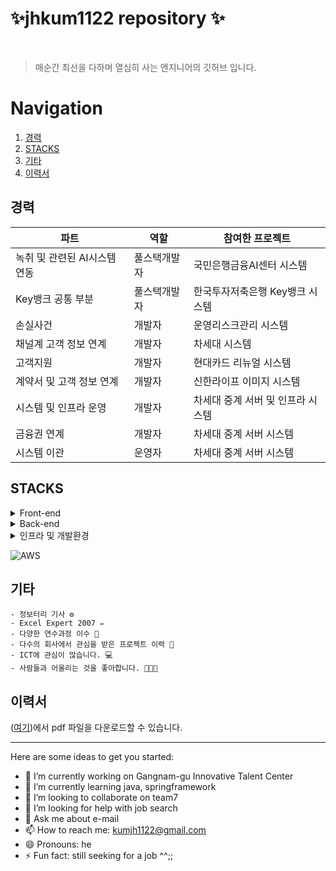
# ✨jhkum1122 repository ✨


<br/>

> 매순간 최선을 다하며 열심히 사는 엔지니어의 깃허브 입니다.


# Navigation

1. [경력](#경력) 
2. [STACKS](#STACKS) 
3. [기타](#기타)
4. [이력서](#이력서)
## 경력

| 파트 | 역할 | 참여한 프로젝트 |
| ------------ | ------------- | ------------- |
| 녹취 및 관련된 AI시스템 연동 | 풀스택개발자  | 국민은행금융AI센터 시스템 |
| Key뱅크 공통 부분 | 풀스택개발자  | 한국투자저축은행 Key뱅크 시스템|
| 손실사건 | 개발자  | 운영리스크관리 시스템  |
| 채널계 고객 정보 연계 | 개발자  | 차세대 시스템  |
| 고객지원 | 개발자  | 현대카드 리뉴얼 시스템 |
| 계약서 및 고객 정보 연계 | 개발자  | 신한라이프 이미지 시스템  |
| 시스템 및 인프라 운영 | 개발자  | 차세대 중계 서버 및 인프라 시스템  |
| 금융권 연계 | 개발자  | 차세대 중계 서버 시스템  |
| 시스템 이관 | 운영자  | 차세대 중계 서버 시스템  |


## STACKS
<details>
  <summary>Front-end</summary>
  
  - 프론트엔드 UI 라이브러리
    <details>
      <summary>자세히 보기</summary>
      
      - **`React`**: 프론트엔드 UI 라이브러리 (여기서 들여쓰기)
      - **`React Router DOM`**: 클라이언트 사이드 라우팅
      - **`Axios`**: HTTP 요청 처리
      - **`Framer Motion`**: 애니메이션 라이브러리
      - **`React Icons`**: 아이콘 컴포넌트
      - **`React Markdown`**: 마크다운 렌더링
      - **`JWT Decode`**: JWT 토큰 디코딩

    </details>

  - 스타일링
    <details>
      <summary>자세히 보기</summary>
      
      - **`Tailwind CSS`**: 유틸리티 기반의 CSS 프레임워크
      - **`DaisyUI`**: Tailwind와 함께 사용하는 UI 컴포넌트 라이브러리
      - **`@tailwindcss/forms`**: Tailwind의 form 스타일링 확장
      - **`@tailwindcss/typography`**: 타이포그래피 확장(Markdown 등)
    </details>
  - 빌드 및 개발 도구
    <details>
      <summary>자세히 보기</summary>
      
      - **`npm`**: 패키지 관리 도구로, 의존성 설치 및 스크립트 실행을 관리
      - **`TypeScript`**: 타입스크립트 사용
    </details>    
</details>

<details>
  <summary>Back-end</summary>
  
  - 프레임워크
    <details>
      <summary>자세히 보기</summary>
      
      - **`Springframework`**: 백엔드 애플리케이션의 주요 프레임워크
      - **`Springboot`**: 프론트엔드 UI 라이브러리 (여기서 들여쓰기)
      - **`Express`**: 백엔드 애플리케이션의 주요 서버 프레임워크
      
    </details>

  - 인증 및 세션 관리
    <details>
      <summary>자세히 보기</summary>
      
      - **`passport`**: 유틸리티 기반의 CSS 프레임워크
      - **`passport-kakao`**: 카카오 인증 지원
      - **`passport-jwt`**: JWT 토큰 인증 처리
      - **`jsonwebtoken`**: JWT 토큰 생성 및 검증
      - **`express-session`**: 세션 관리
    </details>
  - 데이터베이스 및 ORM
    <details>
      <summary>자세히 보기</summary>
      
      - **`tibero`**: 패키지 관리 도구로, 의존성 설치 및 스크립트 실행을 관리
      - **`oracle`**: 타입스크립트 사용
      - **`mysql`**: 타입스크립트 사용
      - **`jpa`**: mysql과의 상호작용을 위한 ORM(Object-Relatinal Mapping)
      - **`mybatis`**: mysql과의 상호작용을 위한 ORM(Object-Relatinal Mapping)
      - **`ibatis`**: mysql과의 상호작용을 위한 ORM(Object-Relatinal Mapping)
      - **`sequelize`**: mysql과의 상호작용을 위한 ORM(Object-Relatinal Mapping)
      - **`sequelize-cli`**: Sequelize 데이터 마이그레이션 도구
    </details>    
  - 파일 업로드 및 파싱
    <details>
      <summary>자세히 보기</summary>
      
      - **`multer`**: 파일 업로드 처리 미들웨어
      - **`body-parser`**: 요청 본문 파싱
      - **`cookie-parser`**: 쿠키 파싱
    </details>    

  - API
    <details>
      <summary>자세히 보기</summary>
      
      - **`swagger-jsdoc`**: swagger 문서 생성
      - **`swagger-ui-express`**: swagger UI를 springframework에서 생성
    </details>    
  - 환경 변수 관리
    
      - **`dotenv`**: 환경 변수 관리
  - 클라우드 서비스
    
      - **`aws-sdk`**: AWS 서비스와 상호작용
  - HTTP 요청 처리
    
      - **`axios`**: HTTP 클라이언트 라이브러리
      
    
</details>

<details>
  <summary>인프라 및 개발환경</summary>
  
  - 개발환경
    <details>
      <summary>자세히 보기</summary>
      
      - **`React`**: 프론트엔드 UI 라이브러리 (여기서 들여쓰기)
      - **`React Router DOM`**: 클라이언트 사이드 라우팅
      - **`Axios`**: HTTP 요청 처리
      - **`Framer Motion`**: 애니메이션 라이브러리
      - **`React Icons`**: 아이콘 컴포넌트
      - **`React Markdown`**: 마크다운 렌더링
      - **`JWT Decode`**: JWT 토큰 디코딩

    </details>

  - 배포환경
    <details>
      <summary>자세히 보기</summary>
      
      - **`Tailwind CSS`**: 유틸리티 기반의 CSS 프레임워크
      - **`DaisyUI`**: Tailwind와 함께 사용하는 UI 컴포넌트 라이브러리
      - **`@tailwindcss/forms`**: Tailwind의 form 스타일링 확장
      - **`@tailwindcss/typography`**: 타이포그래피 확장(Markdown 등)
    </details>
    
  - 인프라
    <details>
      <summary>자세히 보기</summary>
      
      - **`AWS`**: EC2, RDB, Route53 등 다양한 AWS 사용
      - **`Centos`**: 중계서버, ePC, 이미지서버 등 다양한 Linux 서버
      - **`ubuntu`**: 실제 서버에 이식하기 전에 테스트 서버
      - **`SELinux`**: ePC Gateway 서버에 이식하기 전에 테스트 서버
      - **`WSL`**: ePC MME 서버에 이식하기 전에 테스트 서버, MME 서버도 같은 환경
      - **`VOS`**: stratus 중계서버로 사용된 운용체제
    </details>    
</details>



![AWS](https://img.shields.io/badge/AWS-EC2-blue)





## 기타
```
- 정보터리 기사 ⚙️
- Excel Expert 2007 ✏️
- 다양한 연수과정 이수 🦾
- 다수의 회사에서 관심을 받은 프로젝트 이력 🧾
- ICT에 관심이 많습니다. 💻
- 사람들과 어울리는 것을 좋아합니다. 🧑‍🤝‍🧑
```

## 이력서
 ([여기](https://github.com/jhkum1122/jhkum1122/blob/main/%EA%B8%88%EC%A0%95%ED%98%B8851122%EC%9A%B0%EB%A6%AC%EC%9D%80%ED%96%89%EB%8D%B0%EC%9D%B4%ED%84%B0%EC%97%94%EC%A7%80%EB%8B%88%EC%96%B4%EB%A7%81V2.pdf))에서 pdf 파일을 다운로드할 수 있습니다.

<hr/>
Here are some ideas to get you started:

- 🔭 I’m currently working on Gangnam-gu Innovative Talent Center
- 🌱 I’m currently learning java, springframework
- 👯 I’m looking to collaborate on team7
- 🤔 I’m looking for help with job search
- 💬 Ask me about e-mail
- 📫 How to reach me: kumjh1122@gmail.com
- 😄 Pronouns: he
- ⚡ Fun fact: still seeking for a job ^^;;

